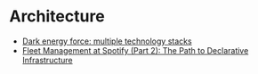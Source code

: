 # Architecture

- [Dark energy force: multiple technology stacks](https://microservices.io/articles/dark-energy-dark-matter/dark-energy/multiple-technology-stacks.html)
- [Fleet Management at Spotify (Part 2): The Path to Declarative Infrastructure](https://engineering.atspotify.com/2023/05/fleet-management-at-spotify-part-2-the-path-to-declarative-infrastructure/)
